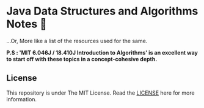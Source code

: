# Java Data Structures and Algorithms Notes :notebook:
...Or, More like a list of the resources used for the same. 

**P.S : 'MIT 6.046J / 18.410J Introduction to Algorithms' is an excellent way to start off with these topics in a concept-cohesive depth.**
## License

This repository is under The MIT License. Read the [LICENSE](https://github.com/IdealisticINTJ/CSE-2001_DSA/blob/master/LICENSE) here for more information.

